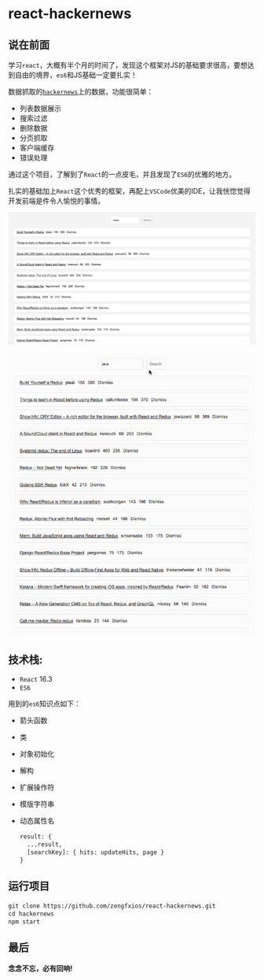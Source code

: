 # react-hackernews

## 说在前面
学习`react`，大概有半个月的时间了，发现这个框架对JS的基础要求很高，要想达到自由的境界，`es6`和JS基础一定要扎实！

数据抓取的[`hackernews`](https://news.ycombinator.com/)上的数据，功能很简单：

* 列表数据展示
* 搜索过滤
* 删除数据
* 分页抓取
* 客户端缓存
* 错误处理

通过这个项目，了解到了`React`的一点皮毛，并且发现了`ES6`的优雅的地方。

扎实的基础加上`React`这个优秀的框架，再配上`VSCode`优美的IDE，让我恍惚觉得开发前端是件令人愉悦的事情。

![](./imgs/Snipaste_2018-05-03_13-58-14.png)

![](./imgs/react-lean.gif)

## 技术栈:

* `React` 16.3
* `ES6`

用到的`es6`知识点如下：

* 箭头函数
* 类
* 对象初始化
* 解构
* 扩展操作符
* 模版字符串
* 动态属性名
	
	```
	result: {
	  ...result,
	  [searchKey]: { hits: updateHits, page }
	}
	```

## 运行项目

```
git clone https://github.com/zengfxios/react-hackernews.git
cd hackernews
npm start
```

## 最后
**念念不忘，必有回响!**


